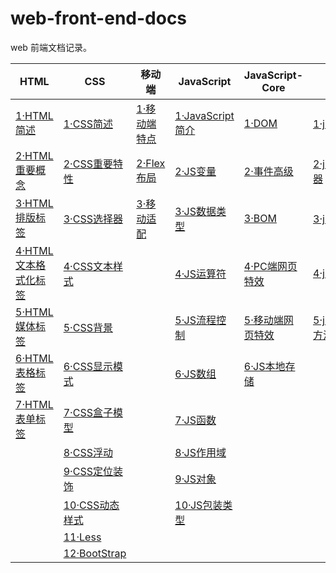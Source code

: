 # web-front-end-docs

web 前端文档记录。



| HTML                                                        | CSS                                            | 移动端                                        | JavaScript                                             | JavaScript-Core                                        | jQuery                                                   | AJAX                                             |
| ----------------------------------------------------------- | ---------------------------------------------- | --------------------------------------------- | ------------------------------------------------------ | ------------------------------------------------------ | -------------------------------------------------------- | ------------------------------------------------ |
| [1·HTML简述](./docs/html/1·HTML简述.md)                     | [1·CSS简述](./docs/css/1·CSS简述.md)           | [1·移动端特点](./docs/mobile/1·移动端特点.md) | [1·JavaScript简介](./docs/js/base/1·JavaScript简介.md) | [1·DOM](./docs/js/core/1·DOM.md)                       | [1·jQuery简介](docs/js/jquery/1·jQuery简介.md)           | [1·AJAX简介](./docs/js/ajax/1·AJAX简介.md)       |
| [2·HTML重要概念](./docs/html/2·HTML重要概念.md)             | [2·CSS重要特性](./docs/css/2·CSS重要特性.md)   | [2·Flex布局](./docs/mobile/2·Flex布局.md)     | [2·JS变量](./docs/js/base/2·JS变量.md)                 | [2·事件高级](./docs/js/core/2·事件高级.md)             | [2·jQuery选择器](docs/js/jquery/2·jQuery选择器.md)       | [2·模板引擎](./docs/js/ajax/2·模板引擎.md)       |
| [3·HTML排版标签](./docs/html/3·HTML排版标签.md)             | [3·CSS选择器](./docs/css/3·CSS选择器.md)       | [3·移动适配](./docs/mobile/3·移动适配.md)     | [3·JS数据类型](./docs/js/base/3·JS数据类型.md)         | [3·BOM](./docs/js/core/3·BOM.md)                       | [3·jQuery样式](docs/js/jquery/3·jQuery样式.md)           | [3·AJAX加强](./docs/js/ajax/3·AJAX加强.md)       |
| [4·HTML文本格式化标签](./docs/html/4·HTML文本格式化标签.md) | [4·CSS文本样式](./docs/css/4·CSS文本样式.md)   |                                               | [4·JS运算符](./docs/js/base/4·JS运算符.md)             | [4·PC端网页特效](./docs/js/core/4·PC端网页特效.md)     | [4·jQueryDOM](./docs/js/jquery/4·jQueryDOM.md)           | [4·跨域与JSONP](./docs/js/ajax/4·跨域与JSONP.md) |
| [5·HTML媒体标签](./docs/html/5·HTML媒体标签.md)             | [5·CSS背景](./docs/css/5·CSS背景.md)           |                                               | [5·JS流程控制](./docs/js/base/5·JS流程控制.md)         | [5·移动端网页特效](./docs/js/core/5·移动端网页特效.md) | [5·jQuery其他方法](./docs/js/jquery/5·jQuery其他方法.md) |                                                  |
| [6·HTML表格标签](./docs/html/6·HTML表格标签.md)             | [6·CSS显示模式](./docs/css/6·CSS显示模式.md)   |                                               | [6·JS数组](./docs/js/base/6·JS数组.md)                 | [6·JS本地存储](./docs/js/core/6·JS本地存储.md)         |                                                          |                                                  |
| [7·HTML表单标签](./docs/html/7·HTML表单标签.md)             | [7·CSS盒子模型](./docs/css/7·CSS盒子模型.md)   |                                               | [7·JS函数](./docs/js/base/7·JS函数.md)                 |                                                        |                                                          |                                                  |
|                                                             | [8·CSS浮动](./docs/css/8·CSS浮动.md)           |                                               | [8·JS作用域](./docs/js/base/8·JS作用域.md)             |                                                        |                                                          |                                                  |
|                                                             | [9·CSS定位装饰](./docs/css/9·CSS定位装饰.md)   |                                               | [9·JS对象](./docs/js/base/9·JS对象.md)                 |                                                        |                                                          |                                                  |
|                                                             | [10·CSS动态样式](./docs/css/10·CSS动态样式.md) |                                               | [10·JS包装类型](./docs/js/base/10·JS包装类型.md)       |                                                        |                                                          |                                                  |
|                                                             | [11·Less](./docs/css/11·Less.md)               |                                               |                                                        |                                                        |                                                          |                                                  |
|                                                             | [12·BootStrap](./docs/css/12·BootStrap.md)     |                                               |                                                        |                                                        |                                                          |                                                  |

